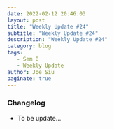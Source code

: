 ```yaml
---
date: 2022-02-12 20:46:03
layout: post
title: "Weekly Update #24"
subtitle: "Weekly Update #24"
description: "Weekly Update #24"
category: blog
tags:
   - Sem B
   - Weekly Update
author: Joe Siu
paginate: true
---
```

### Changelog

* To be update...
